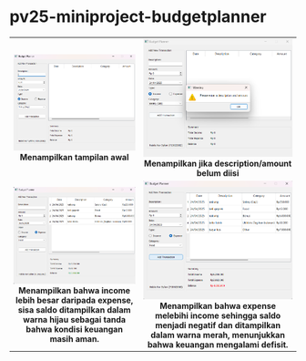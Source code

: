 # pv25-miniproject-budgetplanner

<table align="center">
  <tr>
    <td align="center">
      <img src="1.png" width="600"/><br>
      <b>Menampilkan tampilan awal</b>
    </td>
    <td align="center">
      <img src="2.png" width="600"/><br>
      <b>Menampilkan jika description/amount belum diisi</b>
    </td>
  </tr>
  <tr>
    <td align="center">
      <img src="3.png" width="600"/><br>
      <b>Menampilkan bahwa income lebih besar daripada expense, sisa saldo ditampilkan dalam warna hijau sebagai tanda bahwa kondisi keuangan masih aman.</b>
    </td>
    <td align="center">
      <img src="4.png" width="600"/><br>
      <b>Menampilkan bahwa expense melebihi income sehingga saldo menjadi negatif dan ditampilkan dalam warna merah, menunjukkan bahwa keuangan mengalami defisit.</b>
    </td>
  </tr>
  <tr>
</table>
